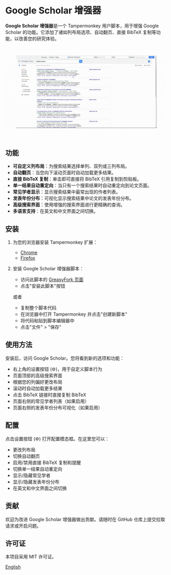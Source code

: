 # Google Scholar 增强器

**Google Scholar 增强器**是一个 Tampermonkey 用户脚本，用于增强 Google Scholar 的功能。它添加了诸如列布局选项、自动翻页、直接 BibTeX 复制等功能，以改善您的研究体验。

![](files/screenshot.gif)

## 功能

- **可自定义列布局**：为搜索结果选择单列、双列或三列布局。
- **自动翻页**：当您向下滚动页面时自动加载更多结果。
- **直接 BibTeX 复制**：单击即可直接将 BibTeX 引用复制到剪贴板。
- **单一结果自动重定向**：当只有一个搜索结果时自动重定向到论文页面。
- **常见学者显示**：显示搜索结果中最常出现的作者列表。
- **发表年份分布**：可视化显示搜索结果中论文的发表年份分布。
- **高级搜索界面**：使用增强的搜索界面进行更精确的查询。
- **多语言支持**：在英文和中文界面之间切换。

## 安装

1. 为您的浏览器安装 Tampermonkey 扩展：
   - [Chrome](https://chrome.google.com/webstore/detail/tampermonkey/dhdgffkkebhmkfjojejmpbldmpobfkfo)
   - [Firefox](https://addons.mozilla.org/zh-CN/firefox/addon/tampermonkey/)

2. 安装 Google Scholar 增强器脚本：
   - 访问此脚本的 [GreasyFork 页面](https://greasyfork.org/zh-CN/scripts/511179-google-scholar-enhancer)
   - 点击"安装此脚本"按钮

   或者

   - 复制整个脚本代码
   - 在浏览器中打开 Tampermonkey 并点击"创建新脚本"
   - 将代码粘贴到脚本编辑器中
   - 点击"文件" > "保存"

## 使用方法

安装后，访问 Google Scholar。您将看到新的选项和功能：

- 右上角的设置按钮 (⚙️)，用于自定义脚本行为
- 页面顶部的高级搜索界面
- 根据您的列偏好更改布局
- 滚动时自动加载更多结果
- 点击 BibTeX 链接时直接复制 BibTeX
- 页面右侧的常见学者列表（如果启用）
- 页面右侧的发表年份分布可视化（如果启用）

## 配置

点击设置按钮 (⚙️) 打开配置模态框。在这里您可以：

- 更改列布局
- 切换自动翻页
- 启用/禁用直接 BibTeX 复制和提醒
- 切换单一结果自动重定向
- 显示/隐藏常见学者
- 显示/隐藏发表年份分布
- 在英文和中文界面之间切换

## 贡献

欢迎为改进 Google Scholar 增强器做出贡献。请随时在 GitHub 仓库上提交拉取请求或开启问题。

## 许可证

本项目采用 MIT 许可证。

[English](README.md)